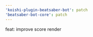 ```yaml
---
'koishi-plugin-beatsaber-bot': patch
'beatsaber-bot-core': patch
---
```


feat: improve score render

